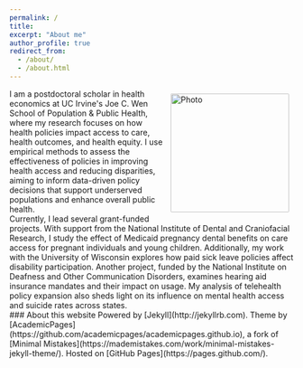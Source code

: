 ```yaml
---
permalink: /
title:
excerpt: "About me"
author_profile: true
redirect_from:
  - /about/
  - /about.html
---
```



<img align="right" src="https://assamidanov.github.io/images/profile_photo.jpeg" alt="Photo" style="width: 210px; border-radius: 10px; padding: 8px 8px 8px 8px"/>
I am a postdoctoral scholar in health economics at UC Irvine's Joe C. Wen School of Population & Public Health, where my research focuses on how health policies impact access to care, health outcomes, and health equity. I use empirical methods to assess the effectiveness of policies in improving health access and reducing disparities, aiming to inform data-driven policy decisions that support underserved populations and enhance overall public health.
<br>
Currently, I lead several grant-funded projects. With support from the National Institute of Dental and Craniofacial Research, I study the effect of Medicaid pregnancy dental benefits on care access for pregnant individuals and young children. Additionally, my work with the University of Wisconsin explores how paid sick leave policies affect disability participation. Another project, funded by the National Institute on Deafness and Other Communication Disorders, examines hearing aid insurance mandates and their impact on usage. My analysis of telehealth policy expansion also sheds light on its influence on mental health access and suicide rates across states. <br>
### About this website
Powered by [Jekyll](http://jekyllrb.com). Theme by [AcademicPages](https://github.com/academicpages/academicpages.github.io), a fork of [Minimal Mistakes](https://mademistakes.com/work/minimal-mistakes-jekyll-theme/). Hosted on [GitHub Pages](https://pages.github.com/).

<!-- Powered by <a href="http://jekyllrb.com" rel="nofollow">Jekyll</a> &amp; <a href="https://github.com/academicpages/academicpages.github.io">AcademicPages</a>, a fork of <a href="https://mademistakes.com/work/minimal-mistakes-jekyll-theme/" rel="nofollow">Minimal Mistakes</a>. Hosted on GitHub Pages. -->
